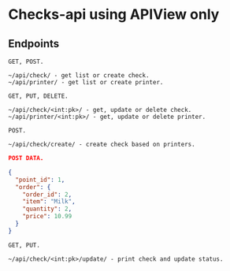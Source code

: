 # Checks-api using APIView only

## Endpoints

```
GET, POST.

~/api/check/ - get list or create check.
~/api/printer/ - get list or create printer.
```

```
GET, PUT, DELETE.

~/api/check/<int:pk>/ - get, update or delete check.
~/api/printer/<int:pk>/ - get, update or delete printer.
```

```
POST.

~/api/check/create/ - create check based on printers.
```

```json
POST DATA.

{
  "point_id": 1,
  "order": {
    "order_id": 2,
    "item": "Milk",
    "quantity": 2,
    "price": 10.99
  }
}
```

```
GET, PUT.

~/api/check/<int:pk>/update/ - print check and update status.
```
